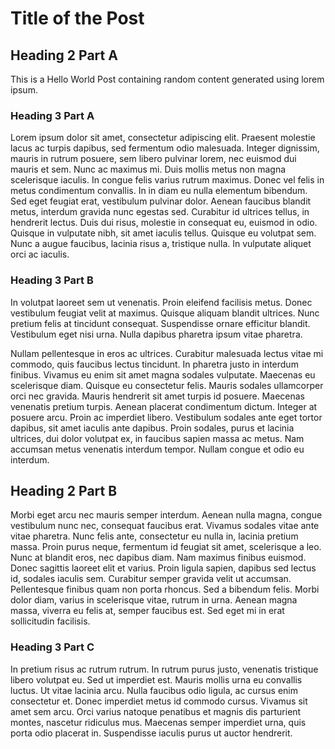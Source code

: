 # Title of the Post

## Heading 2 Part A

This is a Hello World Post containing random content generated using lorem ipsum.

### Heading 3 Part A

Lorem ipsum dolor sit amet, consectetur adipiscing elit. Praesent molestie lacus ac turpis dapibus, sed fermentum odio malesuada. Integer dignissim, mauris in rutrum posuere, sem libero pulvinar lorem, nec euismod dui mauris et sem. Nunc ac maximus mi. Duis mollis metus non magna scelerisque iaculis. In congue felis varius rutrum maximus. Donec vel felis in metus condimentum convallis. In in diam eu nulla elementum bibendum. Sed eget feugiat erat, vestibulum pulvinar dolor. Aenean faucibus blandit metus, interdum gravida nunc egestas sed. Curabitur id ultrices tellus, in hendrerit lectus. Duis dui risus, molestie in consequat eu, euismod in odio. Quisque in vulputate nibh, sit amet iaculis tellus. Quisque eu volutpat sem. Nunc a augue faucibus, lacinia risus a, tristique nulla. In vulputate aliquet orci ac iaculis.

### Heading 3 Part B
In volutpat laoreet sem ut venenatis. Proin eleifend facilisis metus. Donec vestibulum feugiat velit at maximus. Quisque aliquam blandit ultrices. Nunc pretium felis at tincidunt consequat. Suspendisse ornare efficitur blandit. Vestibulum eget nisi urna. Nulla dapibus pharetra ipsum vitae pharetra.

Nullam pellentesque in eros ac ultrices. Curabitur malesuada lectus vitae mi commodo, quis faucibus lectus tincidunt. In pharetra justo in interdum finibus. Vivamus eu enim sit amet magna sodales vulputate. Maecenas eu scelerisque diam. Quisque eu consectetur felis. Mauris sodales ullamcorper orci nec gravida. Mauris hendrerit sit amet turpis id posuere. Maecenas venenatis pretium turpis. Aenean placerat condimentum dictum. Integer at posuere arcu. Proin ac imperdiet libero. Vestibulum sodales ante eget tortor dapibus, sit amet iaculis ante dapibus. Proin sodales, purus et lacinia ultrices, dui dolor volutpat ex, in faucibus sapien massa ac metus. Nam accumsan metus venenatis interdum tempor. Nullam congue et odio eu interdum.

## Heading 2 Part B

Morbi eget arcu nec mauris semper interdum. Aenean nulla magna, congue vestibulum nunc nec, consequat faucibus erat. Vivamus sodales vitae ante vitae pharetra. Nunc felis ante, consectetur eu nulla in, lacinia pretium massa. Proin purus neque, fermentum id feugiat sit amet, scelerisque a leo. Nunc at blandit eros, nec dapibus diam. Nam maximus finibus euismod. Donec sagittis laoreet elit et varius. Proin ligula sapien, dapibus sed lectus id, sodales iaculis sem. Curabitur semper gravida velit ut accumsan. Pellentesque finibus quam non porta rhoncus. Sed a bibendum felis. Morbi dolor diam, varius in scelerisque vitae, rutrum in urna. Aenean magna massa, viverra eu felis at, semper faucibus est. Sed eget mi in erat sollicitudin facilisis.

### Heading 3 Part C
In pretium risus ac rutrum rutrum. In rutrum purus justo, venenatis tristique libero volutpat eu. Sed ut imperdiet est. Mauris mollis urna eu convallis luctus. Ut vitae lacinia arcu. Nulla faucibus odio ligula, ac cursus enim consectetur et. Donec imperdiet metus id commodo cursus. Vivamus sit amet sem arcu. Orci varius natoque penatibus et magnis dis parturient montes, nascetur ridiculus mus. Maecenas semper imperdiet urna, quis porta odio placerat in. Suspendisse iaculis purus ut auctor hendrerit.